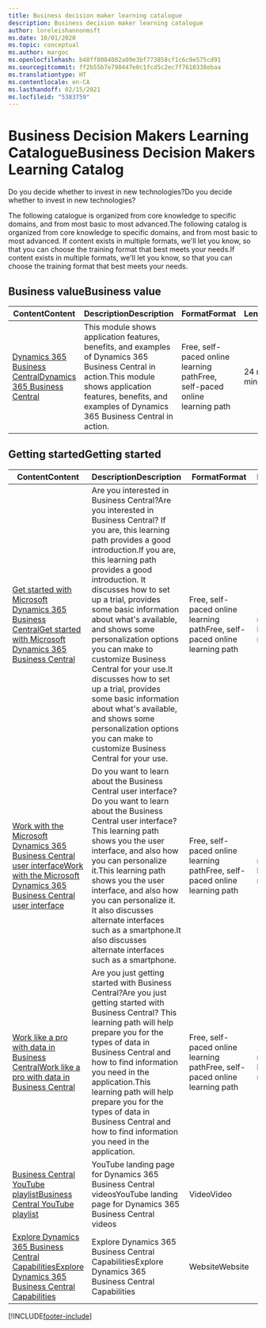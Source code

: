 ```yaml
---
title: Business decision maker learning catalogue
description: Business decision maker learning catalogue
author: loreleishannonmsft
ms.date: 10/01/2020
ms.topic: conceptual
ms.author: margoc
ms.openlocfilehash: b48ff8084082a09e3bf773858cf1c6c9e575cd91
ms.sourcegitcommit: ff2b55b7e790447e0c1fcd5c2ec7f7610338ebaa
ms.translationtype: HT
ms.contentlocale: en-CA
ms.lasthandoff: 02/15/2021
ms.locfileid: "5383759"
---
```

# <a name="business-decision-makers-learning-catalog"></a><span data-ttu-id="0ef8c-103">Business Decision Makers Learning Catalogue</span><span class="sxs-lookup"><span data-stu-id="0ef8c-103">Business Decision Makers Learning Catalog</span></span>

<span data-ttu-id="0ef8c-104">Do you decide whether to invest in new technologies?</span><span class="sxs-lookup"><span data-stu-id="0ef8c-104">Do you decide whether to invest in new technologies?</span></span>

<span data-ttu-id="0ef8c-105">The following catalogue is organized from core knowledge to specific domains, and from most basic to most advanced.</span><span class="sxs-lookup"><span data-stu-id="0ef8c-105">The following catalog is organized from core knowledge to specific domains, and from most basic to most advanced.</span></span> <span data-ttu-id="0ef8c-106">If content exists in multiple formats, we'll let you know, so that you can choose the training format that best meets your needs.</span><span class="sxs-lookup"><span data-stu-id="0ef8c-106">If content exists in multiple formats, we'll let you know, so that you can choose the training format that best meets your needs.</span></span>  

## <a name="business-value"></a><span data-ttu-id="0ef8c-107">Business value<a name="busvalue"></a></span><span class="sxs-lookup"><span data-stu-id="0ef8c-107">Business value<a name="busvalue"></a></span></span>

| <span data-ttu-id="0ef8c-108">Content</span><span class="sxs-lookup"><span data-stu-id="0ef8c-108">Content</span></span>                                                                 | <span data-ttu-id="0ef8c-109">Description</span><span class="sxs-lookup"><span data-stu-id="0ef8c-109">Description</span></span>                                                                                                | <span data-ttu-id="0ef8c-110">Format</span><span class="sxs-lookup"><span data-stu-id="0ef8c-110">Format</span></span>                                | <span data-ttu-id="0ef8c-111">Length</span><span class="sxs-lookup"><span data-stu-id="0ef8c-111">Length</span></span>     |
|----------------------------------------------------------------------------------------------------------------|------------------------------------------------------------------------------------------------------------|---------------------------------------|------------|
| [<span data-ttu-id="0ef8c-112">Dynamics 365 Business Central</span><span class="sxs-lookup"><span data-stu-id="0ef8c-112">Dynamics 365 Business Central</span></span>](https://docs.microsoft.com/learn/modules/dynamics-365-business-central/) | <span data-ttu-id="0ef8c-113">This module shows application features, benefits, and examples of Dynamics 365 Business Central in action.</span><span class="sxs-lookup"><span data-stu-id="0ef8c-113">This module shows application features, benefits, and examples of Dynamics 365 Business Central in action.</span></span> | <span data-ttu-id="0ef8c-114">Free, self-paced online learning path</span><span class="sxs-lookup"><span data-stu-id="0ef8c-114">Free, self-paced online learning path</span></span> | <span data-ttu-id="0ef8c-115">24 minutes</span><span class="sxs-lookup"><span data-stu-id="0ef8c-115">24 minutes</span></span> |

## <a name="getting-started"></a><span data-ttu-id="0ef8c-116">Getting started<a name="get-started"></a></span><span class="sxs-lookup"><span data-stu-id="0ef8c-116">Getting started<a name="get-started"></a></span></span>

| <span data-ttu-id="0ef8c-117">Content</span><span class="sxs-lookup"><span data-stu-id="0ef8c-117">Content</span></span>                                                                                                                             | <span data-ttu-id="0ef8c-118">Description</span><span class="sxs-lookup"><span data-stu-id="0ef8c-118">Description</span></span>                                                                                                                                                                                                                                                                                      | <span data-ttu-id="0ef8c-119">Format</span><span class="sxs-lookup"><span data-stu-id="0ef8c-119">Format</span></span>                                | <span data-ttu-id="0ef8c-120">Length</span><span class="sxs-lookup"><span data-stu-id="0ef8c-120">Length</span></span>             |
|------------------------------------------------------------------------------------------------------------------------------------------------------------------------------|--------------------------------------------------------------------------------------------------------------------------------------------------------------------------------------------------------------------------------------------------------------------------------------------------|---------------------------------------|--------------------|
| [<span data-ttu-id="0ef8c-121">Get started with Microsoft Dynamics 365 Business Central</span><span class="sxs-lookup"><span data-stu-id="0ef8c-121">Get started with Microsoft Dynamics 365 Business Central</span></span>](https://docs.microsoft.com/learn/paths/get-started-dynamics-365-business-central/)                          | <span data-ttu-id="0ef8c-122">Are you interested in Business Central?</span><span class="sxs-lookup"><span data-stu-id="0ef8c-122">Are you interested in Business Central?</span></span> <span data-ttu-id="0ef8c-123">If you are, this learning path provides a good introduction.</span><span class="sxs-lookup"><span data-stu-id="0ef8c-123">If you are, this learning path provides a good introduction.</span></span> <span data-ttu-id="0ef8c-124">It discusses how to set up a trial, provides some basic information about what's available, and shows some personalization options you can make to customize Business Central for your use.</span><span class="sxs-lookup"><span data-stu-id="0ef8c-124">It discusses how to set up a trial, provides some basic information about what's available, and shows some personalization options you can make to customize Business Central for your use.</span></span> | <span data-ttu-id="0ef8c-125">Free, self-paced online learning path</span><span class="sxs-lookup"><span data-stu-id="0ef8c-125">Free, self-paced online learning path</span></span> | <span data-ttu-id="0ef8c-126">3 hours 4 minutes</span><span class="sxs-lookup"><span data-stu-id="0ef8c-126">3 hours 4 minutes</span></span>  |
| [<span data-ttu-id="0ef8c-127">Work with the Microsoft Dynamics 365 Business Central user interface</span><span class="sxs-lookup"><span data-stu-id="0ef8c-127">Work with the Microsoft Dynamics 365 Business Central user interface</span></span>](https://docs.microsoft.com/learn/paths/work-with-user-interface-dynamics-365-business-central/) | <span data-ttu-id="0ef8c-128">Do you want to learn about the Business Central user interface?</span><span class="sxs-lookup"><span data-stu-id="0ef8c-128">Do you want to learn about the Business Central user interface?</span></span> <span data-ttu-id="0ef8c-129">This learning path shows you the user interface, and also how you can personalize it.</span><span class="sxs-lookup"><span data-stu-id="0ef8c-129">This learning path shows you the user interface, and also how you can personalize it.</span></span> <span data-ttu-id="0ef8c-130">It also discusses alternate interfaces such as a smartphone.</span><span class="sxs-lookup"><span data-stu-id="0ef8c-130">It also discusses alternate interfaces such as a smartphone.</span></span>                                                                               | <span data-ttu-id="0ef8c-131">Free, self-paced online learning path</span><span class="sxs-lookup"><span data-stu-id="0ef8c-131">Free, self-paced online learning path</span></span> | <span data-ttu-id="0ef8c-132">2 hours 27 minutes</span><span class="sxs-lookup"><span data-stu-id="0ef8c-132">2 hours 27 minutes</span></span> |
| [<span data-ttu-id="0ef8c-133">Work like a pro with data in Business Central</span><span class="sxs-lookup"><span data-stu-id="0ef8c-133">Work like a pro with data in Business Central</span></span>](https://docs.microsoft.com/learn/paths/work-pro-data-dynamics-365-business-central)                                    | <span data-ttu-id="0ef8c-134">Are you just getting started with Business Central?</span><span class="sxs-lookup"><span data-stu-id="0ef8c-134">Are you just getting started with Business Central?</span></span> <span data-ttu-id="0ef8c-135">This learning path will help prepare you for the types of data in Business Central and how to find information you need in the application.</span><span class="sxs-lookup"><span data-stu-id="0ef8c-135">This learning path will help prepare you for the types of data in Business Central and how to find information you need in the application.</span></span>                                                                                                  | <span data-ttu-id="0ef8c-136">Free, self-paced online learning path</span><span class="sxs-lookup"><span data-stu-id="0ef8c-136">Free, self-paced online learning path</span></span> | <span data-ttu-id="0ef8c-137">2 hours 27 minutes</span><span class="sxs-lookup"><span data-stu-id="0ef8c-137">2 hours 27 minutes</span></span> |
| [<span data-ttu-id="0ef8c-138">Business Central YouTube playlist</span><span class="sxs-lookup"><span data-stu-id="0ef8c-138">Business Central YouTube playlist</span></span>](https://www.youtube.com/playlist?list=PLcakwueIHoT-wVFPKUtmxlqcG1kJ0oqq4)                                                                | <span data-ttu-id="0ef8c-139">YouTube landing page for Dynamics 365 Business Central videos</span><span class="sxs-lookup"><span data-stu-id="0ef8c-139">YouTube landing page for Dynamics 365 Business Central videos</span></span>                                                                                                                                                                                                                                    | <span data-ttu-id="0ef8c-140">Video</span><span class="sxs-lookup"><span data-stu-id="0ef8c-140">Video</span></span>                                 |                    |
| [<span data-ttu-id="0ef8c-141">Explore Dynamics 365 Business Central Capabilities</span><span class="sxs-lookup"><span data-stu-id="0ef8c-141">Explore Dynamics 365 Business Central Capabilities</span></span>](https://dynamics.microsoft.com/business-central/capabilities/)                                                    | <span data-ttu-id="0ef8c-142">Explore Dynamics 365 Business Central Capabilities</span><span class="sxs-lookup"><span data-stu-id="0ef8c-142">Explore Dynamics 365 Business Central Capabilities</span></span>                                                                                                                                                                                                                                               | <span data-ttu-id="0ef8c-143">Website</span><span class="sxs-lookup"><span data-stu-id="0ef8c-143">Website</span></span>                               |                    |


[!INCLUDE[footer-include](../includes/footer-banner.md)]
